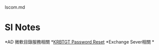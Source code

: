 Iscom.md
# SI Notes

*AD 微軟目錄服務相關
  *[KRBTGT Password Reset](https://www.alitajran.com/krbtgt-password-reset/)
*Exchange Sever相關
  *
